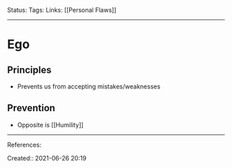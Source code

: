 Status:
Tags: 
Links: [[Personal Flaws]]
___
# Ego
## Principles
- Prevents us from accepting mistakes/weaknesses
## Prevention
- Opposite is [[Humility]]
___
References:

Created:: 2021-06-26 20:19